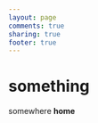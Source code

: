 ```yaml
---
layout: page
comments: true
sharing: true
footer: true
---
```

<H1>something</H1>
somewhere <span style="font-weight:bold">home</span>